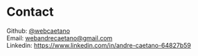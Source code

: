 # Contact

<i class="contact-icon fa fa-github"></i> Github: <a href="https://github.com/webcaetano" target="_blank">@webcaetano</a><br>
<i class="contact-icon fa fa-envelope"></i> Email: webandrecaetano@gmail.com<br>
<i class="contact-icon fa fa-linkedin"></i> Linkedin: <a href="https://www.linkedin.com/in/andre-caetano-64827b59">https://www.linkedin.com/in/andre-caetano-64827b59</a><br>
